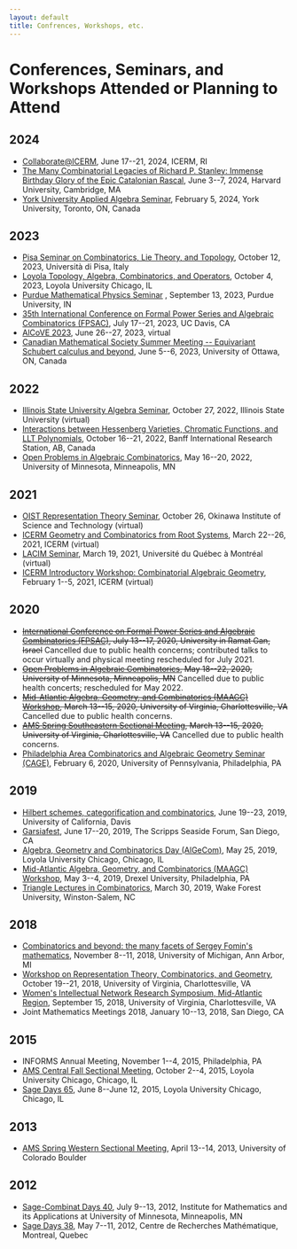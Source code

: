```yaml
---
layout: default
title: Confrences, Workshops, etc.
---
```

Conferences, Seminars, and Workshops Attended or Planning to Attend
===

2024
----
* [Collaborate@ICERM](https://icerm.brown.edu/collaborate/), June 17--21, 2024, ICERM, RI
* [The Many Combinatorial Legacies of Richard P. Stanley: Immense Birthday Glory of the Epic Catalonian Rascal](https://live-hu-math.pantheonsite.io/event/math-conference-honoring-richard-p-stanley/), June 3--7, 2024, Harvard University, Cambridge, MA
* [York University Applied Algebra Seminar](https://garsia.math.yorku.ca/seminar/algebra.html), February 5, 2024, York University, Toronto, ON, Canada

2023
----
* [Pisa Seminar on Combinatorics, Lie Theory, and Topology](https://www.dm.unipi.it/eventi/tba-george-h-seelinger-university-of-michigan/), October 12, 2023, Università di Pisa, Italy 
* [Loyola Topology, Algebra, Combinatorics, and Operators](http://gauss.math.luc.edu/algcomb/), October 4, 2023, Loyola University Chicago, IL
* [Purdue Mathematical Physics Seminar](https://www.math.purdue.edu/~ebkaufma/seminar.html) , September 13, 2023, Purdue University, IN
* [35th International Conference on Formal Power Series and Algebraic Combinatorics (FPSAC)](http://fpsac23.math.ucdavis.edu/), July 17--21, 2023, UC Davis, CA
* [AlCoVE 2023](https://www.math.uwaterloo.ca/~opecheni/alcove2023.htm), June 26--27, 2023, virtual
* [Canadian Mathematical Society Summer Meeting -- Equivariant Schubert calculus and beyond](https://kirillmath.ca/workshop/), June 5--6, 2023, University of Ottawa, ON, Canada

2022
----
* [Illinois State University Algebra Seminar](https://math.illinoisstate.edu/events/algebra_seminar/), October 27, 2022, Illinois State University (virtual)
* [Interactions between Hessenberg Varieties, Chromatic Functions, and LLT Polynomials](https://www.birs.ca/events/2022/5-day-workshops/22w5143), October 16--21, 2022, Banff International Research Station, AB, Canada 
* [Open Problems in Algebraic Combinatorics](http://www-users.math.umn.edu/~shopkins/OPAC/opac.html#), May 16--20, 2022, University of Minnesota, Minneapolis, MN


2021
----
* [OIST Representation Theory Seminar](https://groups.oist.jp/representations/seminars), October 26, Okinawa Institute of Science and Technology (virtual)
* [ICERM Geometry and Combinatorics from Root Systems](https://icerm.brown.edu/programs/sp-s21/w3/), March 22--26, 2021, ICERM (virtual)
* [LACIM Seminar](https://lacim.uqam.ca/event/george-seelinger-k-theoretic-catalan/), March 19, 2021, Université du Québec à Montréal (virtual)
* [ICERM Introductory Workshop: Combinatorial Algebraic Geometry](https://icerm.brown.edu/programs/sp-s21/w1/), February 1--5, 2021, ICERM (virtual)

2020
----
* ~~[International Conference on Formal Power Series and Algebraic Combinatorics (FPSAC)](https://fpsac2020.math.biu.ac.il/), July 13--17, 2020, University in Ramat Gan, Israel~~ Cancelled due to public health concerns; contributed talks to occur virtually and physical meeting rescheduled for July 2021.
* ~~[Open Problems in Algebraic Combinatorics](http://www-users.math.umn.edu/~shopkins/OPAC/opac.html#), May 18--22, 2020, University of Minnesota, Minneapolis, MN~~ Cancelled due to public health concerts; rescheduled for May 2022.
* ~~[Mid-Atlantic Algebra, Geometry, and Combinatorics (MAAGC) Workshop](http://www.maagc.info/virginia-2020), March 13--15, 2020, University of Virginia, Charlottesville, VA~~ Cancelled due to public health concerns.
* ~~[AMS Spring Southeastern Sectional Meeting](https://www.ams.org/meetings/sectional/2273_program.html), March 13--15, 2020, University of Virginia, Charlottesville, VA~~ Cancelled due to public health concerns.
* [Philadelphia Area Combinatorics and Algebraic Geometry Seminar (CAGE)](https://www.math.upenn.edu/events/k-theoretic-catalan-functions), February 6, 2020, University of Pennsylvania, Philadelphia, PA

2019
----
* [Hilbert schemes, categorification and combinatorics](https://www.math.ucdavis.edu/~egorskiy/FRGconf/), June 19--23, 2019, University of California, Davis
* [Garsiafest](https://sites.google.com/view/garsiafest/), June 17--20, 2019, The Scripps Seaside Forum, San Diego, CA
* [Algebra, Geometry and Combinatorics Day (AlGeCom)](https://sites.google.com/site/algecomday/algecom-xvii), May 25, 2019, Loyola University Chicago, Chicago, IL
* [Mid-Atlantic Algebra, Geometry, and Combinatorics (MAAGC) Workshop](http://www.maagc.info/philadelphia-2019), May 3--4, 2019, Drexel University, Philadelphia, PA
* [Triangle Lectures in Combinatorics](https://wp.math.ncsu.edu/tlc/), March 30, 2019, Wake Forest University, Winston-Salem, NC

2018
----
* [Combinatorics and beyond: the many facets of Sergey Fomin's mathematics](https://math.berkeley.edu/~williams/FominFest), November 8--11, 2018, University of Michigan, Ann Arbor, MI
* [Workshop on Representation Theory, Combinatorics, and Geometry](http://math.virginia.edu/ims/workshop-fall-2018/schedule/), October 19--21, 2018, University of Virginia, Charlottesville, VA
* [Women's Intellectual Network Research Symposium, Mid-Atlantic Region](http://www.people.virginia.edu/~sm4cw/WINRS.html), September 15, 2018, University of Virginia, Charlottesville, VA
* Joint Mathematics Meetings 2018, January 10--13, 2018, San Diego, CA

2015
----
* INFORMS Annual Meeting, November 1--4, 2015, Philadelphia, PA
* [AMS Central Fall Sectional Meeting](http://www.ams.org/meetings/sectional/2219_program.html), October 2--4, 2015, Loyola University Chicago, Chicago, IL
* [Sage Days 65](http://gauss.math.luc.edu/sagedays/), June 8--June 12, 2015, Loyola University Chicago, Chicago, IL

2013
----
* [AMS Spring Western Sectional Meeting](http://www.ams.org/meetings/sectional/2210_program.html), April 13--14, 2013, University of Colorado Boulder

2012
----
* [Sage-Combinat Days 40](http://www.ima.umn.edu/2011-2012/SW7.9-13.12/), July 9--13, 2012, Institute for Mathematics and its Applications at University of Minnesota, Minneapolis, MN
* [Sage Days 38](https://wiki.sagemath.org/days38), May 7--11, 2012, Centre de Recherches Math&eacute;matique, Montreal, Quebec

